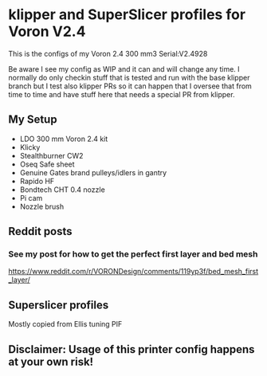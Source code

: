 # klipper and SuperSlicer profiles for Voron V2.4

This is the configs of my Voron 2.4 300 mm3 Serial:V2.4928

Be aware I see my config as WIP and it can and will change any time. I normally do only checkin stuff that is tested and run with the base klipper branch but I test also klipper PRs so it can happen that I oversee that from time to time and have stuff here that needs a special PR from klipper.

## My Setup

* LDO 300 mm Voron 2.4 kit
* Klicky 
* Stealthburner CW2
* Oseq Safe sheet
* Genuine Gates brand pulleys/idlers in gantry
* Rapido HF
* Bondtech CHT 0.4 nozzle
* Pi cam
* Nozzle brush

## Reddit posts

### See my post for how to get the perfect first layer and bed mesh
https://www.reddit.com/r/VORONDesign/comments/119yp3f/bed_mesh_first_layer/

## Superslicer profiles

Mostly copied from Ellis tuning PIF

## Disclaimer: Usage of this printer config happens at your own risk!
